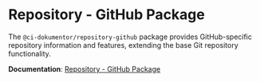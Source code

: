 # Repository - GitHub Package

The `@ci-dokumentor/repository-github` package provides GitHub-specific repository information and features, extending the base Git repository functionality.

**Documentation**: [Repository - GitHub Package](../../docs/content/packages/repository/github/)
